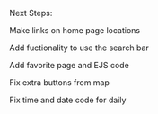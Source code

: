 Next Steps: 

Make links on home page locations

Add fuctionality to use the search bar

Add favorite page and EJS code

Fix extra buttons from map

Fix time and date code for daily
